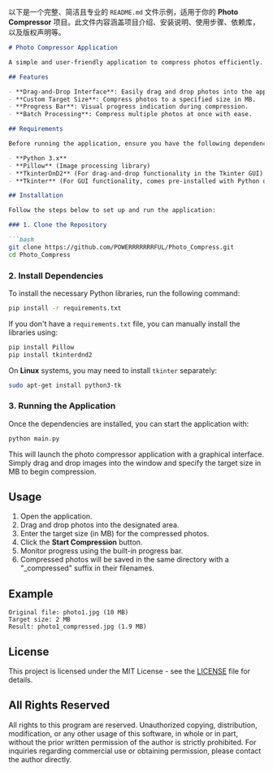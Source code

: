 以下是一个完整、简洁且专业的 `README.md` 文件示例，适用于你的 **Photo Compressor** 项目。此文件内容涵盖项目介绍、安装说明、使用步骤、依赖库，以及版权声明等。

```markdown
# Photo Compressor Application

A simple and user-friendly application to compress photos efficiently. The app provides a graphical interface with drag-and-drop support for ease of use, allowing users to specify a target size in MB for photo compression.

## Features

- **Drag-and-Drop Interface**: Easily drag and drop photos into the application for processing.
- **Custom Target Size**: Compress photos to a specified size in MB.
- **Progress Bar**: Visual progress indication during compression.
- **Batch Processing**: Compress multiple photos at once with ease.

## Requirements

Before running the application, ensure you have the following dependencies installed:

- **Python 3.x**
- **Pillow** (Image processing library)
- **TkinterDnD2** (For drag-and-drop functionality in the Tkinter GUI)
- **Tkinter** (For GUI functionality, comes pre-installed with Python on most platforms)

## Installation

Follow the steps below to set up and run the application:

### 1. Clone the Repository

```bash
git clone https://github.com/POWERRRRRRRFUL/Photo_Compress.git
cd Photo_Compress
```

### 2. Install Dependencies

To install the necessary Python libraries, run the following command:

```bash
pip install -r requirements.txt
```

If you don't have a `requirements.txt` file, you can manually install the libraries using:

```bash
pip install Pillow
pip install tkinterdnd2
```

On **Linux** systems, you may need to install `tkinter` separately:

```bash
sudo apt-get install python3-tk
```

### 3. Running the Application

Once the dependencies are installed, you can start the application with:

```bash
python main.py
```

This will launch the photo compressor application with a graphical interface. Simply drag and drop images into the window and specify the target size in MB to begin compression.

## Usage

1. Open the application.
2. Drag and drop photos into the designated area.
3. Enter the target size (in MB) for the compressed photos.
4. Click the **Start Compression** button.
5. Monitor progress using the built-in progress bar.
6. Compressed photos will be saved in the same directory with a "_compressed" suffix in their filenames.

## Example

```plaintext
Original file: photo1.jpg (10 MB)
Target size: 2 MB
Result: photo1_compressed.jpg (1.9 MB)
```

## License

This project is licensed under the MIT License - see the [LICENSE](LICENSE) file for details.

## All Rights Reserved

All rights to this program are reserved. Unauthorized copying, distribution, modification, or any other usage of this software, in whole or in part, without the prior written permission of the author is strictly prohibited. For inquiries regarding commercial use or obtaining permission, please contact the author directly.
```
